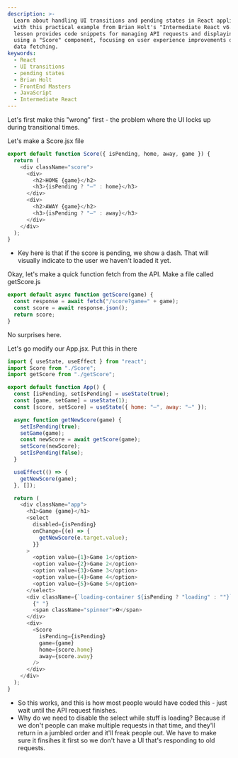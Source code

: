 ```yaml
---
description: >-
  Learn about handling UI transitions and pending states in React applications
  with this practical example from Brian Holt's "Intermediate React v6." This
  lesson provides code snippets for managing API requests and displaying scores
  using a "Score" component, focusing on user experience improvements during
  data fetching.
keywords:
  - React
  - UI transitions
  - pending states
  - Brian Holt
  - FrontEnd Masters
  - JavaScript
  - Intermediate React
---
```

Let's first make this "wrong" first - the problem where the UI locks up during transitional times.

Let's make a Score.jsx file

```javascript
export default function Score({ isPending, home, away, game }) {
  return (
    <div className="score">
      <div>
        <h2>HOME {game}</h2>
        <h3>{isPending ? "–" : home}</h3>
      </div>
      <div>
        <h2>AWAY {game}</h2>
        <h3>{isPending ? "–" : away}</h3>
      </div>
    </div>
  );
}
```

- Key here is that if the score is pending, we show a dash. That will visually indicate to the user we haven't loaded it yet.

Okay, let's make a quick function fetch from the API. Make a file called getScore.js

```javascript
export default async function getScore(game) {
  const response = await fetch("/score?game=" + game);
  const score = await response.json();
  return score;
}
```

No surprises here.

Let's go modify our App.jsx. Put this in there

```javascript
import { useState, useEffect } from "react";
import Score from "./Score";
import getScore from "./getScore";

export default function App() {
  const [isPending, setIsPending] = useState(true);
  const [game, setGame] = useState(1);
  const [score, setScore] = useState({ home: "–", away: "–" });

  async function getNewScore(game) {
    setIsPending(true);
    setGame(game);
    const newScore = await getScore(game);
    setScore(newScore);
    setIsPending(false);
  }

  useEffect(() => {
    getNewScore(game);
  }, []);

  return (
    <div className="app">
      <h1>Game {game}</h1>
      <select
        disabled={isPending}
        onChange={(e) => {
          getNewScore(e.target.value);
        }}
      >
        <option value={1}>Game 1</option>
        <option value={2}>Game 2</option>
        <option value={3}>Game 3</option>
        <option value={4}>Game 4</option>
        <option value={5}>Game 5</option>
      </select>
      <div className={`loading-container ${isPending ? "loading" : ""}`}>
        {" "}
        <span className="spinner">⚽️</span>
      </div>
      <div>
        <Score
          isPending={isPending}
          game={game}
          home={score.home}
          away={score.away}
        />
      </div>
    </div>
  );
}
```

- So this works, and this is how most people would have coded this - just wait until the API request finishes.
- Why do we need to disable the select while stuff is loading? Because if we don't people can make multiple requests in that time, and they'll return in a jumbled order and it'll freak people out. We have to make sure it finsihes it first so we don't have a UI that's responding to old requests.

